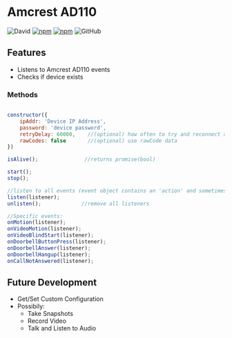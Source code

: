 # Amcrest AD110

![David](https://img.shields.io/david/bmdevx/amcrest-ad110?style=flat-square)  [![npm](https://img.shields.io/npm/dt/amcrest-ad110?style=flat-square)](https://www.npmjs.com/package/amcrest-ad110) [![npm](https://img.shields.io/npm/v/amcrest-ad110?style=flat-square)](https://www.npmjs.com/package/amcrest-ad110) ![GitHub](https://img.shields.io/github/license/bmdevx/amcrest-ad110?style=flat-square)

## Features

* Listens to Amcrest AD110 events
* Checks if device exists

### Methods

``` js

constructor({
    ipAddr: 'Device IP Address',
    password: 'device password',
    retryDelay: 60000,    //(optional) how often to try and reconnect after loosing connection
    rawCodes: false       //(optional) use rawCode data
})

isAlive();               //returns promise(bool)

start();
stop();

//listen to all events (event object contains an 'action' and sometimes 'data' object or an 'index' value)
listen(listener);
unlisten();             //remove all listeners

//Specific events:
onMotion(listener);
onVideoMotion(listener);
onVideoBlindStart(listener);
onDoorbellButtonPress(listener);
onDoorbellAnswer(listener);
onDoorbellHangup(listener);
onCallNotAnswered(listener);

```

## Future Development

* Get/Set Custom Configuration
* Possibily:
  * Take Snapshots
  * Record Video
  * Talk and Listen to Audio
